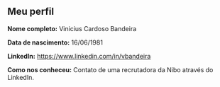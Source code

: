 Meu perfil
-------

**Nome completo:**   Vinicius Cardoso Bandeira

**Data de nascimento:**   16/06/1981

**LinkedIn:**    https://www.linkedin.com/in/vbandeira

**Como nos conheceu:**   Contato de uma recrutadora da Nibo através do LinkedIn.
